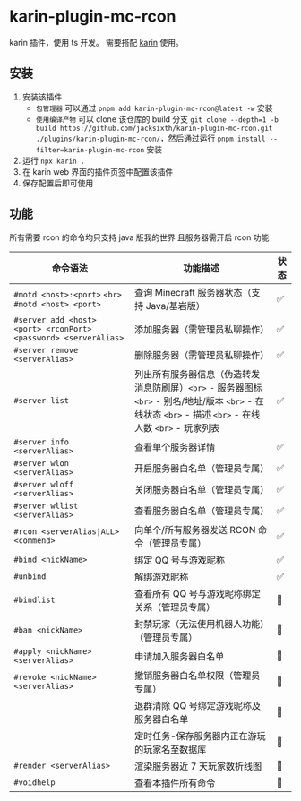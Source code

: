 # karin-plugin-mc-rcon

karin 插件，使用 ts 开发。
需要搭配 [karin](https://karin.fun/) 使用。

## 安装

1. 安装该插件
   - `包管理器` 可以通过 `pnpm add karin-plugin-mc-rcon@latest -w` 安装
   - `使用编译产物` 可以 clone 该仓库的 build 分支 `git clone --depth=1 -b build https://github.com/jacksixth/karin-plugin-mc-rcon.git ./plugins/karin-plugin-mc-rcon/`，然后通过运行 `pnpm install --filter=karin-plugin-mc-rcon` 安装
2. 运行 `npx karin .`
3. 在 karin web 界面的插件页签中配置该插件
4. 保存配置后即可使用

## 功能

所有需要 rcon 的命令均只支持 java 版我的世界 且服务器需开启 rcon 功能

| 命令语法                                                          | 功能描述                                                                                                                                                            | 状态 |
| ----------------------------------------------------------------- | ------------------------------------------------------------------------------------------------------------------------------------------------------------------- | ---- |
| `#motd <host>:<port>` `<br>` `#motd <host> <port>`          | 查询 Minecraft 服务器状态（支持 Java/基岩版）                                                                                                                       | ✅   |
| `#server add <host> <port> <rconPort> <password> <serverAlias>` | 添加服务器（需管理员私聊操作）                                                                                                                                      | ✅   |
| `#server remove <serverAlias>`                                  | 删除服务器（需管理员私聊操作）                                                                                                                                      | ✅   |
| `#server list`                                                  | 列出所有服务器信息（伪造转发消息防刷屏）`<br>` - 服务器图标 `<br>` - 别名/地址/版本 `<br>` - 在线状态 `<br>` - 描述 `<br>` - 在线人数 `<br>` - 玩家列表 | ✅   |
| `#server info <serverAlias>`                                    | 查看单个服务器详情                                                                                                                                                  | ✅   |
| `#server wlon <serverAlias>`                                    | 开启服务器白名单（管理员专属）                                                                                                                                      | ✅   |
| `#server wloff <serverAlias>`                                   | 关闭服务器白名单（管理员专属）                                                                                                                                      | ✅   |
| `#server wllist <serverAlias>`                                  | 查看服务器白名单（管理员专属）                                                                                                                                      | ✅   |
| `#rcon <serverAlias\|ALL> <commend>`                             | 向单个/所有服务器发送 RCON 命令（管理员专属）                                                                                                                       | ✅   |
| `#bind <nickName>`                                              | 绑定 QQ 号与游戏昵称                                                                                                                                                | ✅   |
| `#unbind`                                                       | 解绑游戏昵称                                                                                                                                                        | ✅   |
| `#bindlist`                                                     | 查看所有 QQ 号与游戏昵称绑定关系（管理员专属）                                                                                                                      | 🚧   |
| `#ban <nickName>`                                               | 封禁玩家（无法使用机器人功能）（管理员专属）                                                                                                                        | 🚧   |
| `#apply <nickName> <serverAlias>`                               | 申请加入服务器白名单                                                                                                                                                | 🚧   |
| `#revoke <nickName> <serverAlias>`                              | 撤销服务器白名单权限（管理员专属）                                                                                                                                  | 🚧   |
|                                                                   | 退群清除 QQ 号绑定游戏昵称及服务器白名单                                                                                                                            | 🚧   |
|                                                                   | 定时任务-保存服务器内正在游玩的玩家名至数据库                                                                                                                       | 🚧   |
| `#render <serverAlias>`                                         | 渲染服务器近 7 天玩家数折线图                                                                                                                                       | 🚧   |
| `#voidhelp`                                                     | 查看本插件所有命令                                                                                                                                                  | 🚧   |
